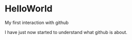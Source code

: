 # HelloWorld
My first interaction with github

I have just now started to understand what github is about.

